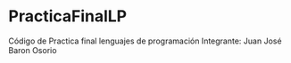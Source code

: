 # PracticaFinalLP
Código de Practica final lenguajes de programación 
Integrante: Juan José Baron Osorio
